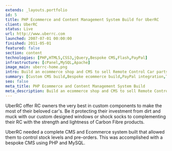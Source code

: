 ```yaml
---
extends: _layouts.portfolio
id: 5
title: PHP Ecommerce and Content Management System Build for UberRC
client: UberRC
status: Live
url: http://www.uberrc.com
launched: 2007-07-01 00:00:00
finished: 2011-05-01
featured: false
section: content
technologies: [PHP,HTML5,CSS3,jQuery,Bespoke CMS,Flash,PayPal]
infrastructure: [cPanel,MySQL,Apache]
image_main: uberrc-home.png
intro: Build an ecommerce shop and CMS to sell Remote Control Car parts internationally
summary: [Custom CMS build,Bespoke ecommerce build,PayPal integration,Testing,Flash header build]
seo: false
meta_title: PHP Ecommerce and Content Management System Build
meta_description: Build an ecommerce shop and CMS to sell Remote Control Car parts internationally
---
```


UberRC offer RC owners the very best in custom components to make the most of their beloved car's. Be it protecting their investment from dirt and muck with our custom designed windows or shock socks to complementing their RC with the strength and lightness of Carbon Fibre products.

UberRC needed a complete CMS and Ecommerce system built that allowed them to control stock levels and pre-orders. This was accomplished with a bespoke CMS using PHP and MySQL.
